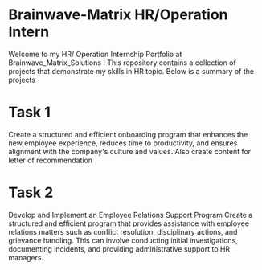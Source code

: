 # Brainwave-Matrix HR/Operation Intern
Welcome to my HR/ Operation Internship Portfolio at Brainwave_Matrix_Solutions ! This repository contains a collection of projects that demonstrate my skills in HR topic. Below is a summary of the projects
# Task 1
Create a structured and efficient onboarding program that enhances the new 
employee experience, reduces time to productivity, and ensures alignment with 
the company's culture and values. Also create content for letter of 
recommendation
# Task 2
Develop and Implement an Employee Relations Support Program
Create a structured and efficient program that provides assistance with employee relations 
matters such as conflict resolution, disciplinary actions, and grievance handling. This can 
involve conducting initial investigations, documenting incidents, and providing administrative 
support to HR managers.
